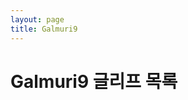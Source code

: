 ```yaml
---
layout: page
title: Galmuri9
---
```


<link rel="stylesheet" href="./style.css">

# Galmuri9 글리프 목록

<div id="glyphs"></div>

<script src="./bdf.js"></script>
